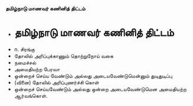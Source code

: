 **தமிழ்நாடு மாணவர் கணினித் திட்டம்**
- # தமிழ்நாடு மாணவர் கணினித் திட்டம்
- n. சிரங்கு
- தோலில் அரிப்புக்காணும் தொற்றுநோய் வகை
- நமைச்சல்
- அமைதியற்ற பேரவா
- ஒன்றைச் செய்ய வேண்டும் அல்லது அடையவேண்டுமென்னும் துடிதுடிப்பு
- (வினை) தோலில் அரிப்புணர்ச்சி கொள்
-  ஒன்றைச் செய்யவேண்டும் அல்லது ஒன்றை அடையவேண்டுமென அமைதியற்ற ஆர்வங்கொள்.

